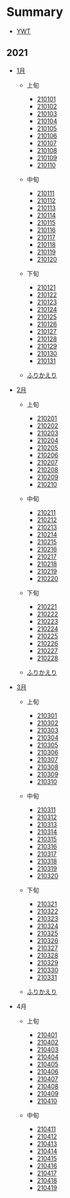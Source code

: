 # Summary

* [YWT](README.md)

## 2021

* [1月]()
  
  * 上旬
    * [210101](docs/2021/1/01.md)
    * [210102](docs/2021/1/02.md)
    * [210103](docs/2021/1/03.md)
    * [210104](docs/2021/1/04.md)
    * [210105](docs/2021/1/05.md)
    * [210106](docs/2021/1/06.md)
    * [210107](docs/2021/1/07.md)
    * [210108](docs/2021/1/08.md)
    * [210109](docs/2021/1/09.md)
    * [210110](docs/2021/1/10.md)

  * 中旬
    * [210111](docs/2021/1/11.md)
    * [210112](docs/2021/1/12.md)
    * [210113](docs/2021/1/13.md)
    * [210114](docs/2021/1/14.md)
    * [210115](docs/2021/1/15.md)
    * [210116](docs/2021/1/16.md)
    * [210117](docs/2021/1/17.md)
    * [210118](docs/2021/1/18.md)
    * [210119](docs/2021/1/19.md)
    * [210120](docs/2021/1/20.md)
  
  * 下旬
    * [210121](docs/2021/1/21.md)
    * [210122](docs/2021/1/22.md)
    * [210123](docs/2021/1/23.md)
    * [210124](docs/2021/1/24.md)
    * [210125](docs/2021/1/25.md)
    * [210126](docs/2021/1/26.md)
    * [210127](docs/2021/1/27.md)
    * [210128](docs/2021/1/28.md)
    * [210129](docs/2021/1/29.md)
    * [210130](docs/2021/1/30.md)
    * [210131](docs/2021/1/31.md)
  
  * [ふりかえり](docs/2021/1/00.md)

* [2月]()

  * 上旬
    * [210201](docs/2021/2/01.md)
    * [210202](docs/2021/2/02.md)
    * [210203](docs/2021/2/03.md)
    * [210204](docs/2021/2/04.md)
    * [210205](docs/2021/2/05.md)
    * [210206](docs/2021/2/06.md)
    * [210207](docs/2021/2/07.md)
    * [210208](docs/2021/2/08.md)
    * [210209](docs/2021/2/09.md)
    * [210210](docs/2021/2/10.md)

  * 中旬
    * [210211](docs/2021/2/11.md)
    * [210212](docs/2021/2/12.md)
    * [210213](docs/2021/2/13.md)
    * [210214](docs/2021/2/14.md)
    * [210215](docs/2021/2/15.md)
    * [210216](docs/2021/2/16.md)
    * [210217](docs/2021/2/17.md)
    * [210218](docs/2021/2/18.md)
    * [210219](docs/2021/2/19.md)
    * [210220](docs/2021/2/20.md)

  * 下旬
    * [210221](docs/2021/2/21.md)
    * [210222](docs/2021/2/22.md)
    * [210223](docs/2021/2/23.md)
    * [210224](docs/2021/2/24.md)
    * [210225](docs/2021/2/25.md)
    * [210226](docs/2021/2/26.md)
    * [210227](docs/2021/2/27.md)
    * [210228](docs/2021/2/28.md)

  * [ふりかえり](docs/2021/2/00.md)

* [3月]()

  * 上旬
    * [210301](docs/2021/3/01.md)
    * [210302](docs/2021/3/02.md)
    * [210303](docs/2021/3/03.md)
    * [210304](docs/2021/3/04.md)
    * [210305](docs/2021/3/05.md)
    * [210306](docs/2021/3/06.md)
    * [210307](docs/2021/3/07.md)
    * [210308](docs/2021/3/08.md)
    * [210309](docs/2021/3/09.md)
    * [210310](docs/2021/3/10.md)

  * 中旬
    * [210311](docs/2021/3/11.md)
    * [210312](docs/2021/3/12.md)
    * [210313](docs/2021/3/13.md)
    * [210314](docs/2021/3/14.md)
    * [210315](docs/2021/3/15.md)
    * [210316](docs/2021/3/16.md)
    * [210317](docs/2021/3/17.md)
    * [210318](docs/2021/3/18.md)
    * [210319](docs/2021/3/19.md)
    * [210320](docs/2021/3/20.md)

  * 下旬
    * [210321](docs/2021/3/21.md)
    * [210322](docs/2021/3/22.md)
    * [210323](docs/2021/3/23.md)
    * [210324](docs/2021/3/24.md)
    * [210325](docs/2021/3/25.md)
    * [210326](docs/2021/3/26.md)
    * [210327](docs/2021/3/27.md)
    * [210328](docs/2021/3/28.md)
    * [210329](docs/2021/3/29.md)
    * [210330](docs/2021/3/30.md)
    * [210331](docs/2021/3/31.md)

  * [ふりかえり](docs/2021/3/00.md)

* 4月

  * 上旬
    * [210401](docs/2021/4/01.md)
    * [210402](docs/2021/4/02.md)
    * [210403](docs/2021/4/03.md)
    * [210404](docs/2021/4/04.md)
    * [210405](docs/2021/4/05.md)
    * [210406](docs/2021/4/06.md)
    * [210407](docs/2021/4/07.md)
    * [210408](docs/2021/4/08.md)
    * [210409](docs/2021/4/09.md)
    * [210410](docs/2021/4/10.md)

  * 中旬
    * [210411](docs/2021/4/11.md)
    * [210412](docs/2021/4/12.md)
    * [210413](docs/2021/4/13.md)
    * [210414](docs/2021/4/14.md)
    * [210415](docs/2021/4/15.md)
    * [210416](docs/2021/4/16.md)
    * [210417](docs/2021/4/17.md)
    * [210418](docs/2021/4/18.md)
    * [210419](docs/2021/4/19.md)
